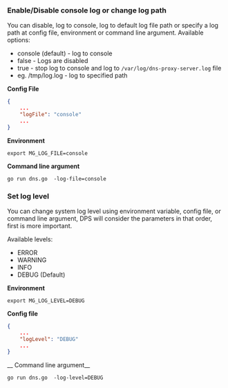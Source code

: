 ### Enable/Disable console log or change log path
You can disable, log to console, log to default log file path or specify a log path at config file, environment or command line argument. Available options:

* console (default) - log to console
* false - Logs are disabled
* true - stop log to console and log to `/var/log/dns-proxy-server.log` file
* <path> eg. /tmp/log.log - log to specified path

__Config File__
```json
{
	...
	"logFile": "console"
	...
}
```

__Environment__

	export MG_LOG_FILE=console

__Command line argument__

	go run dns.go  -log-file=console

### Set log level
You can change system log level using environment variable, config file, or command line argument, 
DPS will consider the parameters in that order, first is more important.
 
Available levels:

* ERROR
* WARNING
* INFO
* DEBUG (Default)

__Environment__

	export MG_LOG_LEVEL=DEBUG

__Config file__

```json
{
	...
	"logLevel": "DEBUG"
	...
}
```

__ Command line argument__

	go run dns.go  -log-level=DEBUG

